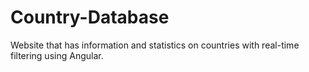 # Country-Database
Website that has information and statistics on countries with real-time filtering using Angular.
